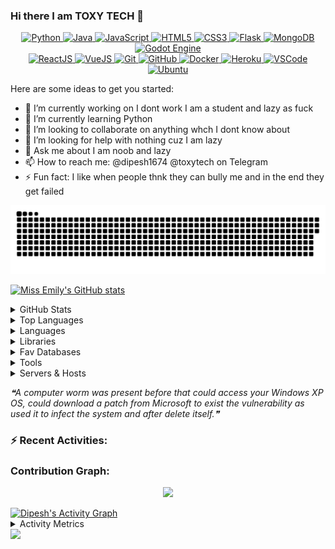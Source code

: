 ### Hi there I am TOXY TECH 👋

<div align="center">
  <div>
    <a href="https://python.org/" target="_blank">
      <img
        src="https://elias.eu.org/img/skills/python.svg"
        alt="Python"
        width="58"
        height="48"
      />
    </a>
    <a href="https://adoptopenjdk.net/" target="_blank">
      <img
      src="https://elias.eu.org/img/skills/java.svg"
      alt="Java" width="58" height="48" />
    </a>
    <a href="https://javascript.com" target="_blank">
      <img
        src="https://elias.eu.org/img/skills/javascript.svg"
        alt="JavaScript"
        width="58"
        height="48"
      />
    </a>
    <a
      href="https://developer.mozilla.org/en-US/docs/Glossary/HTML5"
      target="_blank"
    >
      <img
        src="https://elias.eu.org/img/skills/html5.svg"
        alt="HTML5"
        width="58"
        height="48"
      />
    </a>
    <a href="https://developer.mozilla.org/en-US/docs/Web/CSS" target="_blank">
      <img
        src="https://elias.eu.org/img/skills/css3.svg"
        alt="CSS3"
        width="58"
        height="48"
      />
    </a>
    <a href="https://flask.palletsprojects.com" target="_blank">
      <img
        src="https://elias.eu.org/img/skills/flask.svg"
        alt="Flask"
        width="58"
        height="48"
      />
    </a>
    <a href="https://mongodb.com" target="_blank">
      <img
        src="https://elias.eu.org/img/skills/mongodb.svg"
        alt="MongoDB"
        width="58"
        height="48"
      />
    </a>
    <a href="https://godotengine.org" target="_blank">
      <img
        src="https://elias.eu.org/img/skills/godot.svg"
        alt="Godot Engine"
        width="58"
        height="48"
      />
    </a>
  </div>
  <div>
        <a href="https://reactjs.org" target="_blank">
      <img
        src="https://elias.eu.org/img/skills/reactjs.svg"
        alt="ReactJS"
        width="58"
        height="48"
      />
    </a>
    <a href="https://vuejs.org" target="_blank">
      <img
        src="https://elias.eu.org/img/skills/vuejs.svg"
        alt="VueJS"
        width="58"
        height="48"
      />
    </a>
    <a href="https://git-scm.com" target="_blank">
      <img
        src="https://elias.eu.org/img/skills/git.svg"
        alt="Git"
        width="58"
        height="48"
      />
    </a>
    <a href="https://github.com" target="_blank">
      <img
        src="https://elias.eu.org/img/skills/github.svg"
        alt="GitHub"
        width="58"
        height="48"
      />
    </a>
    <a href="https://docker.com" target="_blank">
      <img
        src="https://elias.eu.org/img/skills/docker.svg"
        alt="Docker"
        width="58"
        height="48"
      />
    </a>
    <a href="https://heroku.com" target="_blank">
      <img
        src="https://elias.eu.org/img/skills/heroku.svg"
        alt="Heroku"
        width="58"
        height="48"
      />
    </a>
    <a href="https://code.visualstudio.com" target="_blank">
      <img
        src="https://elias.eu.org/img/skills/vscode.svg"
        alt="VSCode"
        width="58"
        height="48"
      />
    </a>
    <a href="https://ubuntu.com" target="_blank">
      <img
        src="https://elias.eu.org/img/skills/ubuntu.svg"
        alt="Ubuntu"
        width="58"
        height="48"
      />
    </a>
  </div>
</div>


Here are some ideas to get you started:

- 🔭 I’m currently working on I dont work I am a student and lazy as fuck
- 🌱 I’m currently learning Python
- 👯 I’m looking to collaborate on anything whch I dont know about
- 🤔 I’m looking for help with nothing cuz I am lazy
- 💬 Ask me about I am noob and lazy
- 📫 How to reach me: @dipesh1674 @toxytech on Telegram
- ⚡ Fun fact: I like when people thnk they can bully me and in the end they get failed


![snake gif](https://github.com/dp0148755/dp0148755/raw/output/github-contribution-grid-snake.svg)


[![Miss Emily's GitHub stats](https://github-readme-stats.vercel.app/api?username=dp0148755&theme=aura&count_private=true&show_icons=true&cache_seconds=900)](https://github.com/dp0148755/github-readme-stats)

<details>
  <summary>GitHub Stats</summary>
  <br/>
<p align="left"> <a href="https://github.com/dp0148755"><img src="https://github-profile-trophy.vercel.app/?username=dp0148755" alt="dp0148755" /></a> </p>

</details>
<details>
    <summary>Top Languages</summary>
    <br/>

[![Top Langs](https://github-readme-stats.vercel.app/api/top-langs/?username=dp0148755)](https://github.com/dp0148755)

</details>

<details>
    <summary>Languages</summary>
    <br/>
<p align="left"> <a href="https://www.gnu.org/software/bash/" target="_blank"> <img src="https://www.vectorlogo.zone/logos/gnu_bash/gnu_bash-icon.svg" alt="bash" width="40" height="40"/> </a> <a href="https://git-scm.com/" target="_blank"> <img src="https://github.com/Thomas-George-T/Thomas-George-T/raw/master/assets/git.svg" alt="git" width="40" height="40"/> </a> <a href="https://www.w3.org/html/" target="_blank"> <img src="https://raw.githubusercontent.com/devicons/devicon/master/icons/html5/html5-original-wordmark.svg" alt="html5" width="40" height="40"/> </a> <a href="https://www.python.org" target="_blank"> <img src="https://raw.githubusercontent.com/devicons/devicon/master/icons/python/python-original.svg" alt="python" width="40" height="40"/> </a> </p>

</details>

<details>
    <summary>Libraries</summary>
    <br/>
<p align="left"> <a href="https://www.selenium.dev" target="_blank"> <img src="https://raw.githubusercontent.com/detain/svg-logos/780f25886640cef088af994181646db2f6b1a3f8/svg/selenium-logo.svg" alt="selenium" width="40" height="40"/> </a> <a href="https://github.com/pyrogram/pyrogram" target="_blank"> <img src="https://raw.githubusercontent.com/pyrogram/logos/fe16a72cae833fcabf1f79ca0b33cee6af2f3bc3/logos/pyrogram.svg" alt="pyrogram" width="50" height="50"/> </a> </p>

</details>

<details>
    <summary>Fav Databases</summary>
    <br/>
<p align="left"> <a href="https://www.mongodb.com/" target="_blank"> <img src="https://raw.githubusercontent.com/devicons/devicon/master/icons/mongodb/mongodb-original-wordmark.svg" alt="mongodb" width="40" height="40"/> </a> <a href="https://www.mysql.com/" target="_blank"> <img src="https://raw.githubusercontent.com/devicons/devicon/master/icons/mysql/mysql-original-wordmark.svg" alt="mysql" width="40" height="40"/> </a> <a href="https://www.postgresql.org" target="_blank"> <img src="https://raw.githubusercontent.com/devicons/devicon/master/icons/postgresql/postgresql-original-wordmark.svg" alt="postgresql" width="40" height="40"/> </a> </p>

</details>

<details>
    <summary>Tools</summary>
    <br/>
<p align="left"> <a href="https://www.docker.com/" target="_blank"> <img src="https://raw.githubusercontent.com/devicons/devicon/master/icons/docker/docker-original-wordmark.svg" alt="docker" width="40" height="40"/> </a> <a href="https://www.jetbrains.com/pycharm/" target="_blank"> <img src="https://github.com/devicons/devicon/raw/master/icons/pycharm/pycharm-original-wordmark.svg" alt="pycharm" width="40" height="40"/> </a> <a href="https://www.nginx.com" target="_blank"> <img src="https://raw.githubusercontent.com/devicons/devicon/master/icons/nginx/nginx-original.svg" alt="nginx" width="40" height="40"/> </a> </p>

</details>

<details>
    <summary>Servers & Hosts</summary>
    <br/>
<p align="left"> <a href="https://github.com/" target="_blank"> <img src="https://github.com/devicons/devicon/raw/master/icons/github/github-original-wordmark.svg" alt="github" width="40" height="40"/> </a> <a href="https://aws.amazon.com" target="_blank"> <img src="https://github.com/Thomas-George-T/Thomas-George-T/raw/master/assets/aws.svg" alt="aws" width="40" height="40"/> </a> <a href="https://azure.microsoft.com/en-in/" target="_blank"> <img src="https://www.vectorlogo.zone/logos/microsoft_azure/microsoft_azure-icon.svg" alt="azure" width="40" height="40"/> </a> <a href="https://cloud.google.com" target="_blank"> <img src="https://www.vectorlogo.zone/logos/google_cloud/google_cloud-icon.svg" alt="gcp" width="40" height="40"/> </a> <a href="https://heroku.com" target="_blank"> <img src="https://github.com/Thomas-George-T/Thomas-George-T/raw/master/assets/heroku.svg" alt="heroku" width="40" height="40"/> </a> <a href="https://www.linux.org/" target="_blank"> <img src="https://raw.githubusercontent.com/devicons/devicon/master/icons/linux/linux-original.svg" alt="linux" width="40" height="40"/> </a> </p>

</details>


<!--STARTS_HERE_QUOTE_README-->
<i>❝A computer worm was present before that could access your Windows XP OS, could download a patch from Microsoft to exist the vulnerability as used it to infect the system and after delete itself.❞</i>
<!--ENDS_HERE_QUOTE_README-->

### :zap: Recent Activities:

<!--START_SECTION:activity-->

<!--END_SECTION:activity-->

### Contribution Graph:

<p align="center">
  <a href="https://github.com/dp0148755">
    <img src="https://github-readme-streak-stats.herokuapp.com?user=mdp0148755&theme=elegant&hide_border=true&date_format=M%20j%5B%2C%20Y%5D"/>
  </a>
</p>
<a href="https://github.com/dp0148755"><img alt="Dipesh's Activity Graph" src="https://activity-graph.herokuapp.com/graph?username=dp0148755&bg_color=1F222E&color=F8D866&line=F85D7F&point=FFFFFF&hide_border=true" /></a>

<details>
  <summary>Activity Metrics</summary>
  <br/>
<p align="left"> <a href="https://github.com/dp0148755"><img src="https://metrics.lecoq.io/dp0148755?template=classic&base.header=0&base.metadata=0&isocalendar=1&languages=1&people=1&isocalendar.duration=half-year&languages.limit=8&languages.sections=most-used&languages.colors=github&languages.threshold=0%25&languages.indepth=false&languages.recent.load=300&languages.recent.days=14&people.limit=24&people.size=28&people.types=followers%2C%20following&people.identicons=false&people.shuffle=false&config.timezone=Asia%2FCalcutta" alt="dp0148755" /></a> </p>

</details>



<div>
  <a
    href="https://github.com/dp0148755"
    target="_blank"
  >
    <img
      src="https://spotify-recently-played-readme.vercel.app/api?user=00x7ee8wq8bffzl6or19h2n9r&width=500&count=5"
    />
  </a>
</div>
